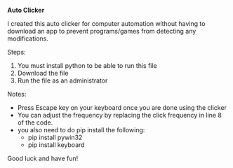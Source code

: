 **Auto Clicker**

I created this auto clicker for computer automation without having to download an app to prevent programs/games from detecting any modifications. 

Steps:
1. You must install python to be able to run this file
2. Download the file
3. Run the file as an administrator

Notes: 
- Press Escape key on your keyboard once you are done using the clicker
- You can adjust the frequency by replacing the click frequency in line 8 of the code.
- you also need to do pip install the following:
  - pip install pywin32
  - pip install keyboard

Good luck and have fun!
